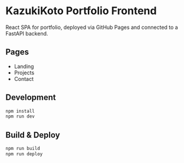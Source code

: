 # KazukiKoto Portfolio Frontend

React SPA for portfolio, deployed via GitHub Pages and connected to a FastAPI backend.

## Pages

- Landing
- Projects
- Contact

## Development

```bash
npm install
npm run dev
```

## Build & Deploy

```bash
npm run build
npm run deploy
```

